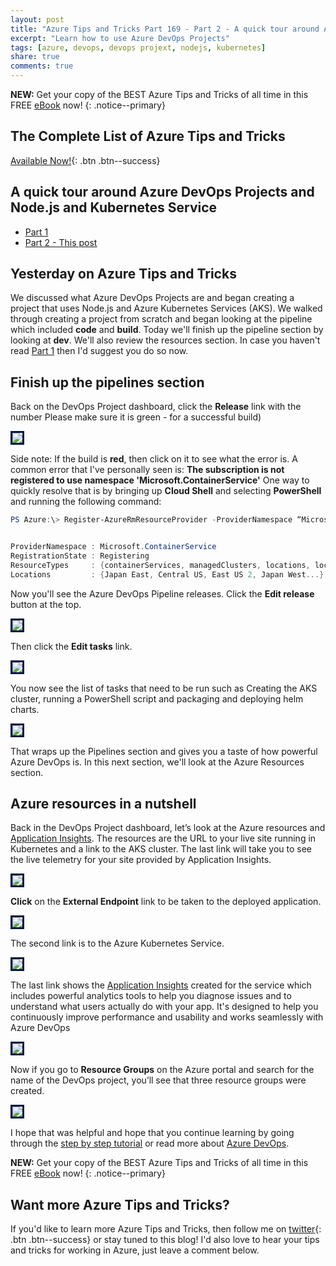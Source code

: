 ```yaml
---
layout: post
title: "Azure Tips and Tricks Part 169 - Part 2 - A quick tour around Azure DevOps Projects using Node.js and AKS"
excerpt: "Learn how to use Azure DevOps Projects"
tags: [azure, devops, devops projext, nodejs, kubernetes]
share: true
comments: true
---
```

 
**NEW:** Get your copy of the BEST Azure Tips and Tricks of all time in this FREE [eBook](http://ebook.azuredev.tips) now!
{: .notice--primary}
 
## The Complete List of Azure Tips and Tricks
 
[Available Now!](https://michaelcrump.net/azure-tips-and-tricks-complete-list/){: .btn .btn--success}
 
## A quick tour around Azure DevOps Projects and Node.js and Kubernetes Service

* [Part 1](http://www.michaelcrump.net/azure-tips-and-tricks168/)
* [Part 2 - This post](http://www.michaelcrump.net/azure-tips-and-tricks169/)
 
## Yesterday on Azure Tips and Tricks 
 
We discussed what Azure DevOps Projects are and began creating a project that uses Node.js and Azure Kubernetes Services (AKS). We walked through creating a project from scratch and began looking at the pipeline which included **code** and **build**. Today we'll finish up the pipeline section by looking at **dev**. We'll also review the resources section. In case you haven't read [Part 1](http://www.michaelcrump.net/azure-tips-and-tricks168/) then I'd suggest you do so now. 


## Finish up the pipelines section

Back on the DevOps Project dashboard, click the **Release** link with the number Please make sure it is green - for a successful build)

<img style="border:3px solid #021a40" src="./files/devops-k8s11.png">

Side note: If the build is **red**, then click on it to see what the error is. A common error that I've personally seen is: **The subscription is not registered to use namespace 'Microsoft.ContainerService'** One way to quickly resolve that is by bringing up **Cloud Shell** and selecting **PowerShell** and running the following command:

```powershell
PS Azure:\> Register-AzureRmResourceProvider -ProviderNamespace “Microsoft.ContainerService”


ProviderNamespace : Microsoft.ContainerService
RegistrationState : Registering
ResourceTypes     : {containerServices, managedClusters, locations, locations/operationresults...}
Locations         : {Japan East, Central US, East US 2, Japan West...}
```

Now you'll see the Azure DevOps Pipeline releases. Click the **Edit release** button at the top.

<img style="border:3px solid #021a40" src="./files/devops-k8s12.png">

Then click the **Edit tasks** link.

<img style="border:3px solid #021a40" src="./files/devops-k8s13.png">

You now see the list of tasks that need to be run such as Creating the AKS cluster, running a PowerShell script and packaging and deploying helm charts.

<img style="border:3px solid #021a40" src="./files/devops-k8s14.png">

That wraps up the Pipelines section and gives you a taste of how powerful Azure DevOps is. In this next section, we'll look at the Azure Resources section. 


## Azure resources in a nutshell

Back in the DevOps Project dashboard, let’s look at the Azure resources and [Application Insights](https://azure.microsoft.com/en-us/services/application-insights/). The resources are the URL to your live site running in Kubernetes and a link to the AKS cluster. The last link will take you to see the live telemetry for your site provided by Application Insights.

<img style="border:3px solid #021a40" src="./files/devops-k8s15.png">

**Click** on the **External Endpoint** link to be taken to the deployed application.

<img style="border:3px solid #021a40" src="./files/devops-k8s16.png">

The second link is to the Azure Kubernetes Service.

<img style="border:3px solid #021a40" src="./files/devops-k8s17.png">

The last link shows the [Application Insights](https://azure.microsoft.com/en-us/services/application-insights/) created for the service which  includes powerful analytics tools to help you diagnose issues and to understand what users actually do with your app. It's designed to help you continuously improve performance and usability and works seamlessly with Azure DevOps

<img style="border:3px solid #021a40" src="./files/devops-k8s18.png">

Now if you go to **Resource Groups** on the Azure portal and search for the name of the DevOps project, you’ll see that three resource groups were created.

<img style="border:3px solid #021a40" src="./files/devops-k8s19.png">


I hope that was helpful and hope that you continue learning by going through the [step by step tutorial](https://docs.microsoft.com/en-us/azure/devops-project/azure-devops-project-aks?toc=%2Fen-us%2Fazure%2Fdevops-project%2Ftoc.json&bc=%2Fen-us%2Fazure%2Fbread%2Ftoc.json) or read more about [Azure DevOps](https://azure.microsoft.com/en-us/blog/introducing-azure-devops/).


**NEW:** Get your copy of the BEST Azure Tips and Tricks of all time in this FREE [eBook](http://ebook.azuredev.tips) now!
{: .notice--primary}
 
## Want more Azure Tips and Tricks?
 
If you'd like to learn more Azure Tips and Tricks, then follow me on [twitter](http://twitter.com/mbcrump){: .btn .btn--success} or stay tuned to this blog! I'd also love to hear your tips and tricks for working in Azure, just leave a comment below.